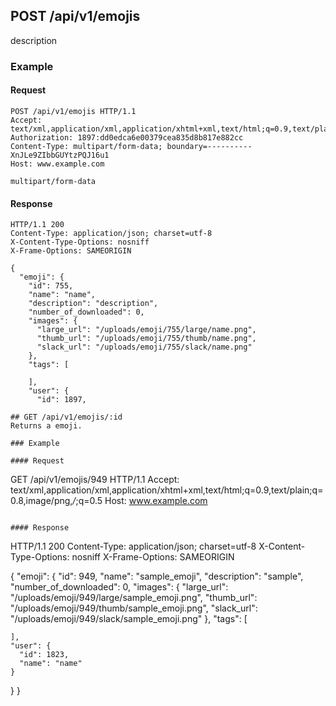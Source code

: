 ## POST /api/v1/emojis
description

### Example

#### Request
```
POST /api/v1/emojis HTTP/1.1
Accept: text/xml,application/xml,application/xhtml+xml,text/html;q=0.9,text/plain;q=0.8,image/png,*/*;q=0.5
Authorization: 1897:dd0edca6e00379cea835d8b817e882cc
Content-Type: multipart/form-data; boundary=----------XnJLe9ZIbbGUYtzPQJ16u1
Host: www.example.com

multipart/form-data
```

#### Response
```
HTTP/1.1 200
Content-Type: application/json; charset=utf-8
X-Content-Type-Options: nosniff
X-Frame-Options: SAMEORIGIN

{
  "emoji": {
    "id": 755,
    "name": "name",
    "description": "description",
    "number_of_downloaded": 0,
    "images": {
      "large_url": "/uploads/emoji/755/large/name.png",
      "thumb_url": "/uploads/emoji/755/thumb/name.png",
      "slack_url": "/uploads/emoji/755/slack/name.png"
    },
    "tags": [

    ],
    "user": {
      "id": 1897,

## GET /api/v1/emojis/:id
Returns a emoji.

### Example

#### Request
```
GET /api/v1/emojis/949 HTTP/1.1
Accept: text/xml,application/xml,application/xhtml+xml,text/html;q=0.9,text/plain;q=0.8,image/png,*/*;q=0.5
Host: www.example.com
```

#### Response
```
HTTP/1.1 200
Content-Type: application/json; charset=utf-8
X-Content-Type-Options: nosniff
X-Frame-Options: SAMEORIGIN

{
  "emoji": {
    "id": 949,
    "name": "sample_emoji",
    "description": "sample",
    "number_of_downloaded": 0,
    "images": {
      "large_url": "/uploads/emoji/949/large/sample_emoji.png",
      "thumb_url": "/uploads/emoji/949/thumb/sample_emoji.png",
      "slack_url": "/uploads/emoji/949/slack/sample_emoji.png"
    },
    "tags": [

    ],
    "user": {
      "id": 1823,
      "name": "name"
    }
  }
}
```
